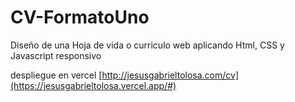 # CV-FormatoUno
Diseño de una Hoja de vida o curriculo web aplicando Html, CSS y Javascript responsivo

despliegue en vercel
[http://jesusgabrieltolosa.com/cv](https://jesusgabrieltolosa.vercel.app/#)
